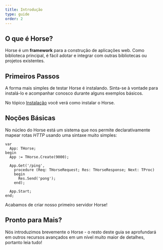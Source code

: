 ```yaml
---
title: Introdução
type: guide
order: 2
---
```


## O que é Horse?

Horse é um **framework** para a construção de aplicações web. Como biblioteca principal, é fácil adotar e integrar com outras bibliotecas ou projetos existentes.

## Primeiros Passos

A forma mais simples de testar Horse é instalando. Sinta-se à vontade para instalá-lo e acompanhar conosco durante alguns exemplos básicos.

No tópico [Instalação](installation.html) você verá como instalar o Horse.

## Noções Básicas

No núcleo do Horse está um sistema que nos permite declarativamente mapear rotas *HTTP* usando uma sintaxe muito simples:

``` delphi
var
  App: THorse;
begin
  App := THorse.Create(9000);

  App.Get('/ping',
    procedure (Req: THorseRequest; Res: THorseResponse; Next: TProc)
    begin
      Res.Send('pong');
    end);
    
  App.Start;
end;
```

Acabamos de criar nosso primeiro servidor Horse!

## Pronto para Mais?

Nós introduzimos brevemente o Horse - o resto deste guia se aprofundará em outros recursos avançados em um nível muito maior de detalhes, portanto leia tudo!